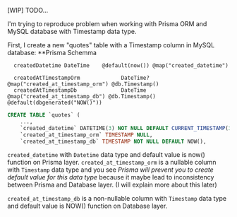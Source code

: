[WIP] TODO...

I'm trying to reproduce problem when working with Prisma ORM and MySQL database with Timestamp data type.

First, I create a new "quotes" table with a Timestamp column in MySQL database:
**Prisma Schemma
```prisma
  createdDatetime DateTime    @default(now()) @map("created_datetime")

  createdAtTimestampOrm             DateTime?     @map("created_at_timestamp_orm") @db.Timestamp()
  createdAtTimestampDb              DateTime      @map("created_at_timestamp_db") @db.Timestamp() @default(dbgenerated("NOW()"))
```

```sql
CREATE TABLE `quotes` (
    ...,
    `created_datetime` DATETIME(3) NOT NULL DEFAULT CURRENT_TIMESTAMP(3),
    `created_at_timestamp_orm` TIMESTAMP NULL,
    `created_at_timestamp_db` TIMESTAMP NOT NULL DEFAULT NOW(),
```

`created_datetime` with `Datetime` data type and default value is now() function on Prisma layer.
`created_at_timestamp_orm` is a nullable column with `Timestamp` data type and you see *Prisma will prevent you to create default value for this data type* because it maybe lead to inconsistency between Prisma and Database layer. (I will explain more about this later)

`created_at_timestamp_db` is a non-nullable column with `Timestamp` data type and default value is NOW() function on Database layer.

